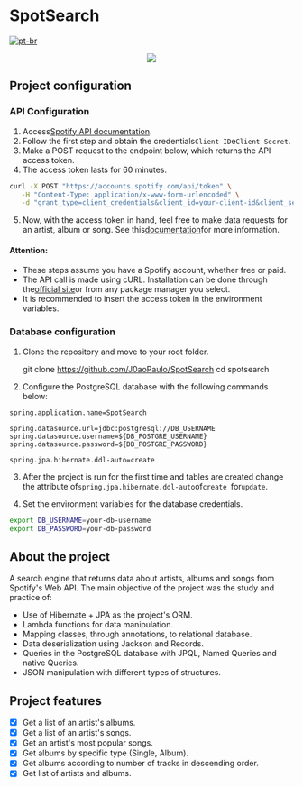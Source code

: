 # SpotSearch

[![pt-br](https://img.shields.io/badge/lang-pt--br-green.svg)](https://github.com/J0aoPaulo/currency-converter/blob/main/README.pt-br.md)

<p align=center>
<img src="https://github.com/J0aoPaulo/SpotSearch/assets/98539735/5252de87-4cd0-442f-9516-a6f25f4bde48">
</p>

## Project configuration

### API Configuration

1.  Access[Spotify API documentation](https://developer.spotify.com/documentation/web-api/tutorials/getting-started).
2.  Follow the first step and obtain the credentials`Client ID`e`Client Secret`.
3.  Make a POST request to the endpoint below, which returns the API access token.
4.  The access token lasts for 60 minutes.

```bash
curl -X POST "https://accounts.spotify.com/api/token" \
   -H "Content-Type: application/x-www-form-urlencoded" \
   -d "grant_type=client_credentials&client_id=your-client-id&client_secret=your-client-secret"
```

5.  Now, with the access token in hand, feel free to make data requests for an artist, album or song. 
    See this[documentation](https://developer.spotify.com/documentation/web-api/reference/search)for more information.

#### Attention:

-   These steps assume you have a Spotify account, whether free or paid.
-   The API call is made using cURL. Installation can be done through the[official site](https://curl.se/download.html)or from any package manager you select.
-   It is recommended to insert the access token in the environment variables.

### Database configuration

1.  Clone the repository and move to your root folder.


    git clone https://github.com/J0aoPaulo/SpotSearch
    cd spotsearch

2.  Configure the PostgreSQL database with the following commands below:

```properties
spring.application.name=SpotSearch

spring.datasource.url=jdbc:postgresql://DB_USERNAME
spring.datasource.username=${DB_POSTGRE_USERNAME}
spring.datasource.password=${DB_POSTGRE_PASSWORD}

spring.jpa.hibernate.ddl-auto=create
```

3.  After the project is run for the first time and tables are created
    change the attribute of`spring.jpa.hibernate.ddl-auto`of`create `for`update`.

4.  Set the environment variables for the database credentials.

```bash
export DB_USERNAME=your-db-username
export DB_PASSWORD=your-db-password
```

## About the project

A search engine that returns data about artists, albums and songs from Spotify's Web API. The main objective of the project was
the study and practice of:

-   Use of Hibernate + JPA as the project's ORM.
-   Lambda functions for data manipulation.
-   Mapping classes, through annotations, to relational database.
-   Data deserialization using Jackson and Records.
-   Queries in the PostgreSQL database with JPQL, Named Queries and native Queries.
-   JSON manipulation with different types of structures.

## Project features

-   [x] Get a list of an artist's albums.
-   [x] Get a list of an artist's songs.
-   [x] Get an artist's most popular songs.
-   [x] Get albums by specific type (Single, Album).
-   [x] Get albums according to number of tracks in descending order.
-   [x] Get list of artists and albums.
